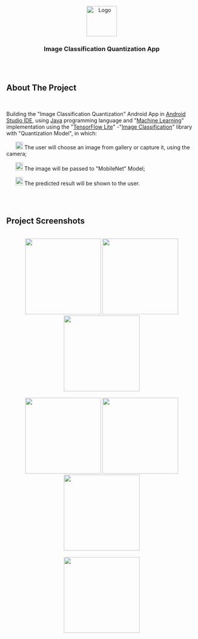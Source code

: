 
  
<!-- PROJECT LOGO -->
<br />

<div align="center">
  <a href="https://github.com/chivumarius/ImageClassificationQuantization/edit/main/README.md">
    <img src="https://i.imgur.com/iASFPgk.jpg" alt="Logo" width="80" height="80">
  </a>

  <h3 align="center">Image Classification Quantization App</h3>

</div>

<br />
<br />



<!-- ABOUT THE PROJECT -->
## About The Project





<p> 
  &nbsp;

  Building the "Image Classification Quantization" Android App  in <a href="https://developer.android.com/studio">Android Studio IDE</a>, 
 using <a href="https://docs.oracle.com/javase/8/docs/technotes/guides/language/index.html">Java</a> programming language and "<a href="https://www.tensorflow.org/">Machine Learning</a>" implementation 
 using the "<a href="https://www.tensorflow.org/lite">TensorFlow Lite</a>" -"<a href="https://www.tensorflow.org/lite/examples/image_classification/overview">Image Classification</a>" library with "Quantization Model", in which:
</p>


<p>
    &nbsp; &nbsp; &nbsp;
    <img src="https://as2.ftcdn.net/jpg/05/42/97/29/220_F_542972988_Kac2KtduaIqGaY4oK7pzdegfiEDEcpYu.jpg" alt="tick" width="20" height="20"> The user will choose an image from gallery or capture it, using the camera;

</p>



<p>

  &nbsp; &nbsp; &nbsp;
  <img src="https://as2.ftcdn.net/jpg/05/42/97/29/220_F_542972988_Kac2KtduaIqGaY4oK7pzdegfiEDEcpYu.jpg" alt="tick" width="20" height="22"> The image will be passed to "MobileNet" Model;


 </p>


<p>
  &nbsp; &nbsp; &nbsp;
  <img src="https://as2.ftcdn.net/jpg/05/42/97/29/220_F_542972988_Kac2KtduaIqGaY4oK7pzdegfiEDEcpYu.jpg" alt="tick" width="20" height="22"> The predicted result will be shown to the user.


</p>




<br />
<br />





<!-- ABOUT THE PROJECT -->
## Project Screenshots

<br />

  <div align="center">  
    <img src="https://i.imgur.com/CEu3nU7.jpg" width="200"> 
    <img src="https://i.imgur.com/ORYUTnc.jpg" width="200"> 
    <img src="https://i.imgur.com/eBEXmGu.jpg" width="200">   
  </div>

  <br />

 <div align="center">  
    <img src="https://i.imgur.com/KUzoR8y.jpg" width="200"> 
    <img src="https://i.imgur.com/ooLYVej.jpg" width="200"> 
    <img src="https://i.imgur.com/dz9CaHa.jpg" width="200">   
  </div>

  <br />



  <div align="center">  
    <img src="https://i.imgur.com/By6xnHw.jpg" width="200"> 
  </div>
